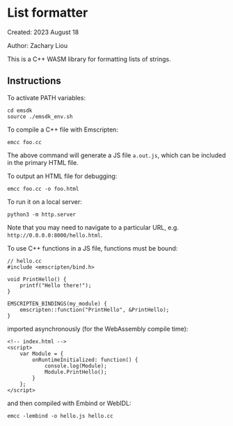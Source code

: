 # List formatter

Created: 2023 August 18

Author: Zachary Liou

This is a C++ WASM library for formatting lists of strings.

## Instructions

To activate PATH variables:

```
cd emsdk
source ./emsdk_env.sh
```

To compile a C++ file with Emscripten:
```
emcc foo.cc
```

The above command will generate a JS file `a.out.js`, which can be included in the primary HTML file.

To output an HTML file for debugging:
```
emcc foo.cc -o foo.html
```

To run it on a local server:

```
python3 -m http.server
```

Note that you may need to navigate to a particular URL, e.g. `http://0.0.0.0:8000/hello.html`.

To use C++ functions in a JS file, functions must be bound:
```
// hello.cc
#include <emscripten/bind.h>

void PrintHello() {
    printf("Hello there!");
}

EMSCRIPTEN_BINDINGS(my_module) {
    emscripten::function("PrintHello", &PrintHello);
}
```

imported asynchronously (for the WebAssembly compile time):
```
<!-- index.html -->
<script>
    var Module = {
        onRuntimeInitialized: function() {
            console.log(Module);
            Module.PrintHello();
        }
    };
</script>
```

and then compiled with Embind or WebIDL:
```
emcc -lembind -o hello.js hello.cc
```

